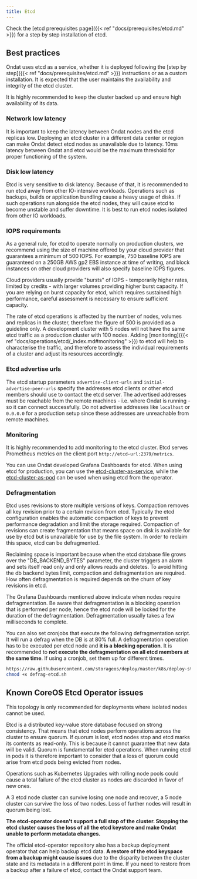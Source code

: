 ```yaml
---
title: Etcd
---
```


Check the [etcd prerequisites page]({{< ref "docs/prerequisites/etcd.md" >}})
for a step by step installation of etcd.

## Best practices

Ondat uses etcd as a service, whether it is deployed following the [step
by step]({{< ref "docs/prerequisites/etcd.md" >}}) instructions or as a custom
installation. It is expected that the user maintains the availability and
integrity of the etcd cluster.

It is highly recommended to keep the cluster backed up and ensure high
availability of its data.

### Network low latency

It is important to keep the latency between Ondat nodes and the etcd
replicas low. Deploying an etcd cluster in a different data center or region
can make Ondat detect etcd nodes as unavailable due to latency. 10ms
latency between Ondat and etcd would be the maximum threshold for proper
functioning of the system.

### Disk low latency

Etcd is very sensitive to disk latency. Because of that, it is recommended to
run etcd away from other IO-intensive workloads. Operations such as backups,
builds or application bundling cause a heavy usage of disks. If such
operations run alongside the etcd nodes, they will cause etcd to become
unstable and suffer downtime. It is best to run etcd nodes isolated from other
IO workloads.

### IOPS requirements

As a general rule, for etcd to operate normally on production clusters, we
recommend using the size of machine offered by your cloud provider that
guarantees a minimum of 500 IOPS. For example, 750 baseline IOPS are
guaranteed on a 250GB AWS gp2 EBS instance at time of writing, and block
instances on other cloud providers will also specify baseline IOPS figures.

Cloud providers usually provide "bursts" of IOPS - temporarily higher rates,
limited by credits - with larger volumes providing higher burst capacity. If
you are relying on burst capacity for etcd, which requires sustained high
performance, careful assessment is necessary to ensure sufficient capacity.

The rate of etcd operations is affected by the number of nodes, volumes and
replicas in the cluster, therefore the figure of 500 is provided as a
guideline only. A development cluster with 5 nodes will not have the same etcd
traffic as a production cluster with 100 nodes. Adding [monitoring]({{< ref
"docs/operations/etcd/_index.md#monitoring" >}}) to etcd will help to
characterise the traffic, and therefore to assess the individual requirements
of a cluster and adjust its resources accordingly.

### Etcd advertise urls

The etcd startup parameters `advertise-client-urls` and
`initial-advertise-peer-urls` specify the addresses etcd clients or other etcd
members should use to contact the etcd server. The advertised addresses must
be reachable from the remote machines - i.e. where Ondat is running - so
it can connect successfully. Do not advertise addresses like `localhost` or
`0.0.0.0` for a production setup since these addresses are unreachable from
remote machines.

### Monitoring

It is highly recommended to add monitoring to the etcd cluster. Etcd serves
Prometheus metrics on the client port `http://etcd-url:2379/metrics`.

You can use Ondat developed Grafana Dashboards for etcd. When using etcd
for production, you can use the
[etcd-cluster-as-service](https://grafana.com/grafana/dashboards/10322), while
the [etcd-cluster-as-pod](https://grafana.com/grafana/dashboards/10323) can be
used when using etcd from the operator.

### Defragmentation

Etcd uses revisions to store multiple versions of keys. Compaction removes all
key revision prior to a certain revision from etcd. Typically the etcd
configuration enables the automatic compaction of keys to prevent performance
degradation and limit the storage required. Compaction of revisions can create
fragmentation that means space on disk is available for use by etcd but is
unavailable for use by the file system. In order to reclaim this space, etcd
can be defragmented.

Reclaiming space is important because when the etcd database file grows over
the "DB_BACKEND_BYTES" parameter, the cluster triggers an alarm and sets
itself read only and only allows reads and deletes. To avoid hitting the db
backend bytes limit, compaction and defragmentation are required. How often
defragmentation is required depends on the churn of key revisions in etcd.

The Grafana Dashboards mentioned above indicate when nodes require
defragmentation. Be aware that defragmentation is a blocking operation that is
performed per node, hence the etcd node will be locked for the duration of the
defragmentation. Defragmentation usually takes a few milliseconds to complete.

You can also set cronjobs that execute the following defragmentation script.
It will run a defrag when the DB is at 80% full. A defragmentation operation
has to be executed per etcd node and __it is a blocking operation__. It is
recommended to __not execute the defragmentation on all etcd members at the
same time__. If using a cronjob, set them up for different times.

```bash curl -sSLo defrag-etcd.sh
https://raw.githubusercontent.com/storageos/deploy/master/k8s/deploy-storageos/etcd-helpers/etcd-ansible-systemd/roles/install_etcd/templates/defrag-etcd.sh.j2
chmod +x defrag-etcd.sh
```

## Known CoreOS Etcd Operator issues

This topology is only recommended for deployments where isolated nodes cannot
be used.

Etcd is a distributed key-value store database focused on strong consistency.
That means that etcd nodes perform operations across the cluster to ensure
quorum. If quorum is lost, etcd nodes stop and etcd marks its contents as
read-only. This is because it cannot guarantee that new data will be valid.
Quorum is fundamental for etcd operations. When running etcd in pods it is
therefore important to consider that a loss of quorum could arise from etcd
pods being evicted from nodes.

Operations such as Kubernetes Upgrades with rolling node pools could cause a
total failure of the etcd cluster as nodes are discarded in favor of new ones.

A 3 etcd node cluster can survive losing one node and recover, a 5 node
cluster can survive the loss of two nodes. Loss of further nodes will result
in quorum being lost.

__The etcd-operator doesn't support a full stop of the cluster. Stopping the
etcd cluster causes the loss of all the etcd keystore and make Ondat
unable to perform metadata changes.__

The official etcd-operator repository also has a backup deployment operator
that can help backup etcd data. __A restore of the etcd keyspace from a backup
might cause issues__ due to the disparity between the cluster state and its
metadata in a different point in time. If you need to restore from a backup
after a failure of etcd, contact the Ondat support team.